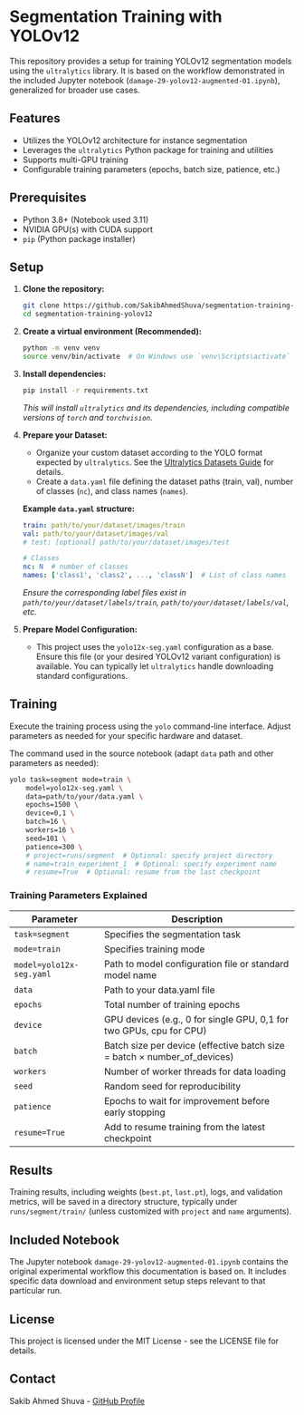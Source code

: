# Segmentation Training with YOLOv12

This repository provides a setup for training YOLOv12 segmentation models using the `ultralytics` library. It is based on the workflow demonstrated in the included Jupyter notebook (`damage-29-yolov12-augmented-01.ipynb`), generalized for broader use cases.

## Features

* Utilizes the YOLOv12 architecture for instance segmentation
* Leverages the `ultralytics` Python package for training and utilities
* Supports multi-GPU training
* Configurable training parameters (epochs, batch size, patience, etc.)

## Prerequisites

* Python 3.8+ (Notebook used 3.11)
* NVIDIA GPU(s) with CUDA support
* `pip` (Python package installer)

## Setup

1. **Clone the repository:**
   ```bash
   git clone https://github.com/SakibAhmedShuva/segmentation-training-yolov12.git
   cd segmentation-training-yolov12
   ```

2. **Create a virtual environment (Recommended):**
   ```bash
   python -m venv venv
   source venv/bin/activate  # On Windows use `venv\Scripts\activate`
   ```

3. **Install dependencies:**
   ```bash
   pip install -r requirements.txt
   ```
   *This will install `ultralytics` and its dependencies, including compatible versions of `torch` and `torchvision`.*

4. **Prepare your Dataset:**
   * Organize your custom dataset according to the YOLO format expected by `ultralytics`. See the [Ultralytics Datasets Guide](https://docs.ultralytics.com/datasets/) for details.
   * Create a `data.yaml` file defining the dataset paths (train, val), number of classes (`nc`), and class names (`names`).

   **Example `data.yaml` structure:**
   ```yaml
   train: path/to/your/dataset/images/train
   val: path/to/your/dataset/images/val
   # test: [optional] path/to/your/dataset/images/test

   # Classes
   nc: N  # number of classes
   names: ['class1', 'class2', ..., 'classN']  # List of class names
   ```
   *Ensure the corresponding label files exist in `path/to/your/dataset/labels/train`, `path/to/your/dataset/labels/val`, etc.*

5. **Prepare Model Configuration:**
   * This project uses the `yolo12x-seg.yaml` configuration as a base. Ensure this file (or your desired YOLOv12 variant configuration) is available. You can typically let `ultralytics` handle downloading standard configurations.

## Training

Execute the training process using the `yolo` command-line interface. Adjust parameters as needed for your specific hardware and dataset.

The command used in the source notebook (adapt `data` path and other parameters as needed):

```bash
yolo task=segment mode=train \
    model=yolo12x-seg.yaml \
    data=path/to/your/data.yaml \
    epochs=1500 \
    device=0,1 \
    batch=16 \
    workers=16 \
    seed=101 \
    patience=300 \
    # project=runs/segment  # Optional: specify project directory
    # name=train_experiment_1  # Optional: specify experiment name
    # resume=True  # Optional: resume from the last checkpoint
```

### Training Parameters Explained

| Parameter | Description |
|-----------|-------------|
| `task=segment` | Specifies the segmentation task |
| `mode=train` | Specifies training mode |
| `model=yolo12x-seg.yaml` | Path to model configuration file or standard model name |
| `data` | Path to your data.yaml file |
| `epochs` | Total number of training epochs |
| `device` | GPU devices (e.g., 0 for single GPU, 0,1 for two GPUs, cpu for CPU) |
| `batch` | Batch size per device (effective batch size = batch × number_of_devices) |
| `workers` | Number of worker threads for data loading |
| `seed` | Random seed for reproducibility |
| `patience` | Epochs to wait for improvement before early stopping |
| `resume=True` | Add to resume training from the latest checkpoint |

## Results

Training results, including weights (`best.pt`, `last.pt`), logs, and validation metrics, will be saved in a directory structure, typically under `runs/segment/train/` (unless customized with `project` and `name` arguments).

## Included Notebook

The Jupyter notebook `damage-29-yolov12-augmented-01.ipynb` contains the original experimental workflow this documentation is based on. It includes specific data download and environment setup steps relevant to that particular run.

## License

This project is licensed under the MIT License - see the LICENSE file for details.

## Contact

Sakib Ahmed Shuva - [GitHub Profile](https://github.com/SakibAhmedShuva)
